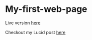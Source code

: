 # My-first-web-page

Live version [here](https://raw.githack.com/Arman-cmd/My-first-web-page/style/Tiakanang.html)


Checkout my Lucid post [here](https://lucid.blog/Armand/post/1566654654)